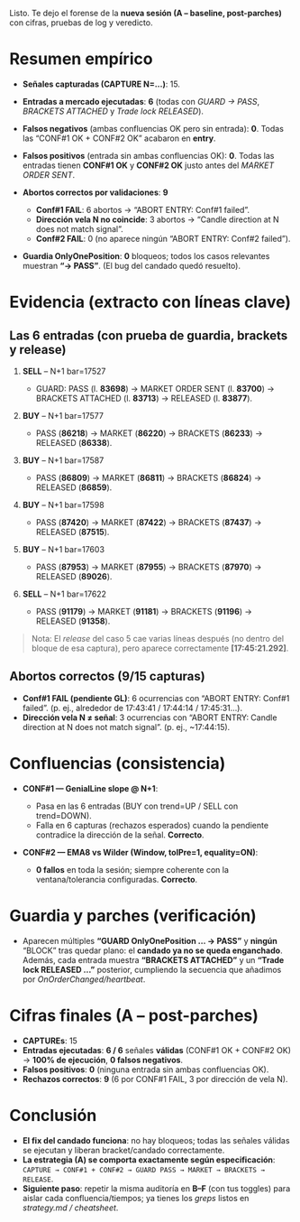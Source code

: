 Listo. Te dejo el forense de la **nueva sesión (A – baseline, post-parches)** con cifras, pruebas de log y veredicto.

# Resumen empírico

* **Señales capturadas (CAPTURE N=...)**: 15.&#x20;
* **Entradas a mercado ejecutadas**: **6** (todas con *GUARD → PASS*, *BRACKETS ATTACHED* y *Trade lock RELEASED*).&#x20;
* **Falsos negativos** (ambas confluencias OK pero sin entrada): **0**. Todas las “CONF#1 OK + CONF#2 OK” acabaron en **entry**.&#x20;
* **Falsos positivos** (entrada sin ambas confluencias OK): **0**. Todas las entradas tienen **CONF#1 OK** y **CONF#2 OK** justo antes del *MARKET ORDER SENT*.&#x20;
* **Abortos correctos por validaciones**: **9**

  * **Conf#1 FAIL**: 6 abortos → “ABORT ENTRY: Conf#1 failed”.&#x20;
  * **Dirección vela N no coincide**: 3 abortos → “Candle direction at N does not match signal”.&#x20;
  * **Conf#2 FAIL**: 0 (no aparece ningún “ABORT ENTRY: Conf#2 failed”).&#x20;
* **Guardia OnlyOnePosition**: **0** bloqueos; todos los casos relevantes muestran **“→ PASS”**. (El bug del candado quedó resuelto).&#x20;

# Evidencia (extracto con líneas clave)

## Las 6 entradas (con prueba de guardia, brackets y release)

1. **SELL** – N+1 bar=17527

   * GUARD: PASS (l. **83698**) → MARKET ORDER SENT (l. **83700**) → BRACKETS ATTACHED (l. **83713**) → RELEASED (l. **83877**).&#x20;
2. **BUY** – N+1 bar=17577

   * PASS (**86218**) → MARKET (**86220**) → BRACKETS (**86233**) → RELEASED (**86338**).&#x20;
3. **BUY** – N+1 bar=17587

   * PASS (**86809**) → MARKET (**86811**) → BRACKETS (**86824**) → RELEASED (**86859**).&#x20;
4. **BUY** – N+1 bar=17598

   * PASS (**87420**) → MARKET (**87422**) → BRACKETS (**87437**) → RELEASED (**87515**).&#x20;
5. **BUY** – N+1 bar=17603

   * PASS (**87953**) → MARKET (**87955**) → BRACKETS (**87970**) → RELEASED (**89026**).&#x20;
6. **SELL** – N+1 bar=17622

   * PASS (**91179**) → MARKET (**91181**) → BRACKETS (**91196**) → RELEASED (**91358**).&#x20;

> Nota: El *release* del caso 5 cae varias líneas después (no dentro del bloque de esa captura), pero aparece correctamente **\[17:45:21.292]**.&#x20;

## Abortos correctos (9/15 capturas)

* **Conf#1 FAIL (pendiente GL)**: 6 ocurrencias con “ABORT ENTRY: Conf#1 failed”. (p. ej., alrededor de 17:43:41 / 17:44:14 / 17:45:31…).&#x20;
* **Dirección vela N ≠ señal**: 3 ocurrencias con “ABORT ENTRY: Candle direction at N does not match signal”. (p. ej., \~17:44:15).&#x20;

# Confluencias (consistencia)

* **CONF#1 — GenialLine slope @ N+1**:

  * Pasa en las 6 entradas (BUY con trend=UP / SELL con trend=DOWN).
  * Falla en 6 capturas (rechazos esperados) cuando la pendiente contradice la dirección de la señal. **Correcto**.&#x20;
* **CONF#2 — EMA8 vs Wilder (Window, tolPre=1, equality=ON)**:

  * **0 fallos** en toda la sesión; siempre coherente con la ventana/tolerancia configuradas. **Correcto**.&#x20;

# Guardia y parches (verificación)

* Aparecen múltiples **“GUARD OnlyOnePosition … → PASS”** y **ningún** “BLOCK” tras quedar plano: el **candado ya no se queda enganchado**. Además, cada entrada muestra **“BRACKETS ATTACHED”** y un **“Trade lock RELEASED …”** posterior, cumpliendo la secuencia que añadimos por *OnOrderChanged/heartbeat*.

# Cifras finales (A – post-parches)

* **CAPTUREs**: 15
* **Entradas ejecutadas**: **6 / 6** señales **válidas** (CONF#1 OK + CONF#2 OK) → **100% de ejecución**, **0 falsos negativos**.&#x20;
* **Falsos positivos**: **0** (ninguna entrada sin ambas confluencias OK).&#x20;
* **Rechazos correctos**: **9** (6 por CONF#1 FAIL, 3 por dirección de vela N).&#x20;

# Conclusión

* **El fix del candado funciona**: no hay bloqueos; todas las señales válidas se ejecutan y liberan bracket/candado correctamente.&#x20;
* **La estrategia (A) se comporta exactamente según especificación**:
  `CAPTURE → CONF#1 + CONF#2 → GUARD PASS → MARKET → BRACKETS → RELEASE`.&#x20;
* **Siguiente paso**: repetir la misma auditoría en **B–F** (con tus toggles) para aislar cada confluencia/tiempos; ya tienes los *greps* listos en *strategy.md / cheatsheet*.

